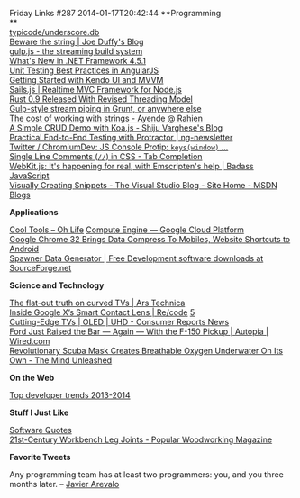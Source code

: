Friday Links #287
2014-01-17T20:42:44
**Programming  
**  
[typicode/underscore.db](https://github.com/typicode/underscore.db?utm_source=nodeweekly&utm_medium=email)   
[Beware the string | Joe Duffy's Blog](http://joeduffyblog.com/2012/10/30/beware-the-string/)   
[gulp.js - the streaming build system](http://gulpjs.com/)   
[What's New in .NET Framework 4.5.1](http://www.dotnetcurry.com/showarticle.aspx?ID=968)   
[Unit Testing Best Practices in AngularJS](http://andyshora.com/unit-testing-best-practices-angularjs.html?utm_source=ng-newsletter&utm_campaign=efb11cb67c-AngularJS_Newsletter_1_14_141_14_2014&utm_medium=email&utm_term=0_fa61364f13-efb11cb67c-88880093)   
[Getting Started with Kendo UI and MVVM](http://www.kendoui.com/blogs/teamblog/posts/14-01-14/getting-started-with-kendo-ui-and-mvvm.aspx?utm_source=javascriptweekly&utm_medium=email)   
[Sails.js | Realtime MVC Framework for Node.js](http://sailsjs.org/#!)  
[Rust 0.9 Released With Revised Threading Model](http://www.infoq.com/news/2014/01/rust09?utm_campaign=infoq_content&utm_source=infoq&utm_medium=feed&utm_term=global&utm_reader=feedly)   
[Gulp-style stream piping in Grunt, or anywhere else](http://blog.evanyou.me/2013/12/29/gulp-piping/?utm_source=javascriptweekly&utm_medium=email)   
[The cost of working with strings - Ayende @ Rahien](http://ayende.com/blog/165313/the-cost-of-working-with-strings?Key=c278e80b-2e7b-41b8-8ab7-6ae3ddb003a8&utm_source=feedburner&utm_medium=feed&utm_campaign=Feed%3A+AyendeRahien+%28Ayende+%40+Rahien%29)   
[A Simple CRUD Demo with Koa.js - Shiju Varghese's Blog](http://weblogs.asp.net/shijuvarghese/archive/2014/01/12/a-simple-crud-demo-with-koa-js.aspx)  
[Practical End-to-End Testing with Protractor | ng-newsletter](http://www.ng-newsletter.com/posts/practical-protractor.html?utm_source=ng-newsletter&utm_campaign=efb11cb67c-AngularJS_Newsletter_1_14_141_14_2014&utm_medium=email&utm_term=0_fa61364f13-efb11cb67c-88880093)   
[Twitter / ChromiumDev: JS Console Protip: `keys(window)` ...](https://twitter.com/ChromiumDev/status/423880231758213120/photo/1)   
[Single Line Comments (<code>//</code>) in CSS - Tab Completion](http://www.xanthir.com/b4U10)  
[WebKit.js: It's happening for real, with Emscripten's help | Badass JavaScript](http://badassjs.com/post/73526882798/webkit-js-its-happening-for-real-with-emscriptens)  
[Visually Creating Snippets - The Visual Studio Blog - Site Home - MSDN Blogs](http://blogs.msdn.com/b/visualstudio/archive/2014/01/15/visually-creating-snippets.aspx)

**Applications**

[Cool Tools – Oh Life](http://kk.org/cooltools/archives/13825) [Compute Engine — Google Cloud Platform](https://cloud.google.com/products/compute-engine/)   
[Google Chrome 32 Brings Data Compress To Mobiles, Website Shortcuts to Android](http://www.makeuseof.com/tag/google-chrome-32-brings-data-compress-to-mobiles-website-shortcuts-to-android/)  
[Spawner Data Generator | Free Development software downloads at SourceForge.net](http://sourceforge.net/projects/spawner/)

**Science and Technology**

[The flat-out truth on curved TVs | Ars Technica](http://arstechnica.com/gadgets/2014/01/whats-the-deal-with-curved-tvs/)   
[Inside Google X’s Smart Contact Lens | Re/code](http://recode.net/2014/01/16/inside-google-xs-smart-contact-lens/) [5   
Cutting-Edge TVs | OLED | UHD - Consumer Reports News](http://www.consumerreports.org/cro/news/2014/01/5-cutting-edge-tvs-that-will-rock-your-world/index.htm)   
[Ford Just Raised the Bar — Again — With the F-150 Pickup | Autopia | Wired.com](http://www.wired.com/autopia/2014/01/2015-ford-f-150/)  
[Revolutionary Scuba Mask Creates Breathable Oxygen Underwater On Its Own - The Mind Unleashed](http://themindunleashed.org/2014/01/revolutionary-scuba-mask-creates-breathable-oxygen-underwater.html)

**On the Web**

[Top developer trends 2013-2014](http://blog.pluralsight.com/dev-trends-2013-2014?utm_campaign=Wildfire+Message+-+What+will+be+the+biggest+dev+trend+in+2014%3F+%3D%3D%3E...&utm_content=po_769378&utm_medium=Social&utm_source=Twitter)

**Stuff I Just Like**

[Software Quotes](http://www.software-quot.es/)  
[21st-Century Workbench Leg Joints - Popular Woodworking Magazine](http://www.popularwoodworking.com/woodworking-blogs/editors-blog/21st-century-workbench-leg-joints)

**Favorite Tweets**

Any programming team has at least two programmers: you, and you three months later. – [Javier Arevalo](https://twitter.com/TheJare/status/421071548490203136)
